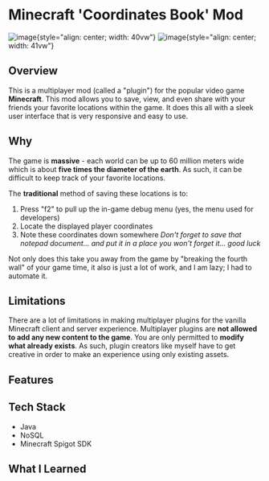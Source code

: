 # Minecraft 'Coordinates Book' Mod

![image](https://github.com/ItsNotCam/MC-Coordinates-Book/assets/46014191/7bb61efa-4342-4898-8db7-2b19a4bf8006){style="align: center; width: 40vw"} ![image](https://github.com/ItsNotCam/MC-Coordinates-Book/assets/46014191/0957ed56-bb68-4e1d-8582-b9469d0716ab){style="align: center; width: 41vw"}

## Overview
This is a multiplayer mod (called a "plugin") for the popular video game **Minecraft**. This mod allows you to save, view, and even share with your friends your favorite locations within the game. It does this all with a sleek user interface that is very responsive and easy to use.

## Why
The game is **massive** - each world can be up to 60 million meters wide which is about **five times the diameter of the earth**. As such, it can be difficult to keep track of your favorite locations. 

The **traditional** method of saving these locations is to:
1. Press "f2" to pull up the in-game debug menu (yes, the menu used for developers)
2. Locate the displayed player coordinates
3. Note these coordinates down somewhere *Don't forget to save that notepad document... and put it in a place you won't forget it... good luck*

Not only does this take you away from the game by "breaking the fourth wall" of your game time, it also is just a lot of work, and I am lazy; I had to automate it.

## Limitations
There are a lot of limitations in making multiplayer plugins for the vanilla Minecraft client and server experience. Multiplayer plugins are **not allowed to add any new content to the game**. You are only permitted to **modify what already exists**. As such, plugin creators like myself have to get creative in order to make an experience using only existing assets.

## Features

## Tech Stack
* Java
* NoSQL
* Minecraft Spigot SDK

## What I Learned
